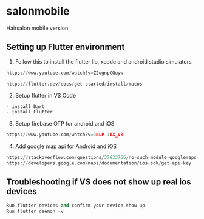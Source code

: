 # salonmobile

Hairsalon mobile version

## Setting up Flutter environment
1. Follow this to install the flutter lib, xcode and android studio simulators
```python
https://www.youtube.com/watch?v=Z2ugnpCQuyw

https://flutter.dev/docs/get-started/install/macos
```
2. Setup flutter in VS Code
```python
- install Dart
- install Flutter
```
3. Setup firebase OTP for android and iOS
```python
https://www.youtube.com/watch?v=3NLP-1KX_Vk
```
4. Add google map api for Android and iOS
```python
https://stackoverflow.com/questions/37633766/no-such-module-googlemaps-found-however-it-is-installed
https://developers.google.com/maps/documentation/ios-sdk/get-api-key
```
## Troubleshooting if VS does not show up real ios devices
```python
Run flutter devices and confirm your device show up
Run flutter daemon -v
```


